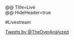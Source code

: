 @@ Title=Live  
@@ HideHeader=true  

#Livestream

<a class="twitter-timeline" href="https://twitter.com/TheOverAnalyzed" data-widget-id="598696366542458882">Tweets by @TheOverAnalyzed</a> <script>!function(d,s,id){var js,fjs=d.getElementsByTagName(s)[0],p=/^http:/.test(d.location)?'http':'https';if(!d.getElementById(id)){js=d.createElement(s);js.id=id;js.src=p+"://platform.twitter.com/widgets.js";fjs.parentNode.insertBefore(js,fjs);}}(document,"script","twitter-wjs");</script>